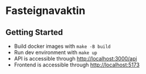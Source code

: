 # Fasteignavaktin

## Getting Started

* Build docker images with `make -B build`
* Run dev environment with `make up`
* API is accessible through [http://localhost:3000/api](http://localhost:3000/api)
* Frontend is accessible through [http://localhost:5173](http://localhost:5173)

